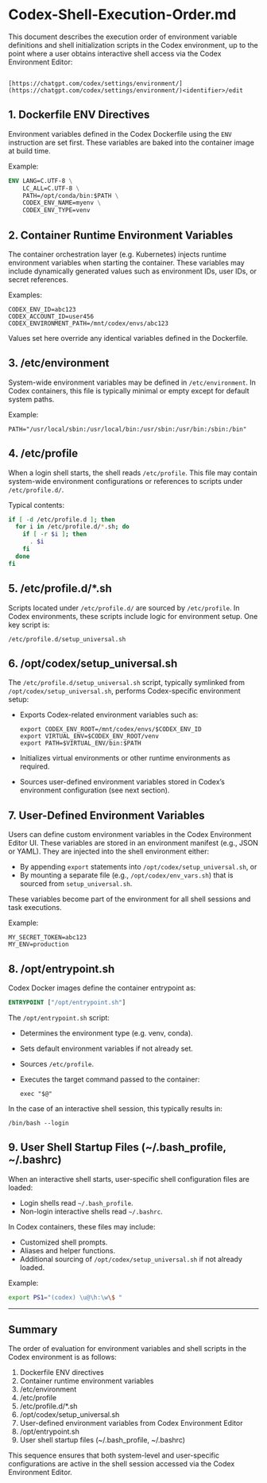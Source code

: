 # Codex-Shell-Execution-Order.md

This document describes the execution order of environment variable definitions and shell initialization scripts in the Codex environment, up to the point where a user obtains interactive shell access via the Codex Environment Editor:

```

[https://chatgpt.com/codex/settings/environment/](https://chatgpt.com/codex/settings/environment/)<identifier>/edit

````

## 1. Dockerfile ENV Directives

Environment variables defined in the Codex Dockerfile using the `ENV` instruction are set first. These variables are baked into the container image at build time.

Example:

```dockerfile
ENV LANG=C.UTF-8 \
    LC_ALL=C.UTF-8 \
    PATH=/opt/conda/bin:$PATH \
    CODEX_ENV_NAME=myenv \
    CODEX_ENV_TYPE=venv
````

## 2. Container Runtime Environment Variables

The container orchestration layer (e.g. Kubernetes) injects runtime environment variables when starting the container. These variables may include dynamically generated values such as environment IDs, user IDs, or secret references.

Examples:

```
CODEX_ENV_ID=abc123
CODEX_ACCOUNT_ID=user456
CODEX_ENVIRONMENT_PATH=/mnt/codex/envs/abc123
```

Values set here override any identical variables defined in the Dockerfile.

## 3. /etc/environment

System-wide environment variables may be defined in `/etc/environment`. In Codex containers, this file is typically minimal or empty except for default system paths.

Example:

```
PATH="/usr/local/sbin:/usr/local/bin:/usr/sbin:/usr/bin:/sbin:/bin"
```

## 4. /etc/profile

When a login shell starts, the shell reads `/etc/profile`. This file may contain system-wide environment configurations or references to scripts under `/etc/profile.d/`.

Typical contents:

```bash
if [ -d /etc/profile.d ]; then
  for i in /etc/profile.d/*.sh; do
    if [ -r $i ]; then
      . $i
    fi
  done
fi
```

## 5. /etc/profile.d/\*.sh

Scripts located under `/etc/profile.d/` are sourced by `/etc/profile`. In Codex environments, these scripts include logic for environment setup. One key script is:

```
/etc/profile.d/setup_universal.sh
```

## 6. /opt/codex/setup\_universal.sh

The `/etc/profile.d/setup_universal.sh` script, typically symlinked from `/opt/codex/setup_universal.sh`, performs Codex-specific environment setup:

* Exports Codex-related environment variables such as:

  ```
  export CODEX_ENV_ROOT=/mnt/codex/envs/$CODEX_ENV_ID
  export VIRTUAL_ENV=$CODEX_ENV_ROOT/venv
  export PATH=$VIRTUAL_ENV/bin:$PATH
  ```

* Initializes virtual environments or other runtime environments as required.

* Sources user-defined environment variables stored in Codex’s environment configuration (see next section).

## 7. User-Defined Environment Variables

Users can define custom environment variables in the Codex Environment Editor UI. These variables are stored in an environment manifest (e.g., JSON or YAML). They are injected into the shell environment either:

* By appending `export` statements into `/opt/codex/setup_universal.sh`, or
* By mounting a separate file (e.g., `/opt/codex/env_vars.sh`) that is sourced from `setup_universal.sh`.

These variables become part of the environment for all shell sessions and task executions.

Example:

```
MY_SECRET_TOKEN=abc123
MY_ENV=production
```

## 8. /opt/entrypoint.sh

Codex Docker images define the container entrypoint as:

```dockerfile
ENTRYPOINT ["/opt/entrypoint.sh"]
```

The `/opt/entrypoint.sh` script:

* Determines the environment type (e.g. venv, conda).
* Sets default environment variables if not already set.
* Sources `/etc/profile`.
* Executes the target command passed to the container:

  ```
  exec "$@"
  ```

In the case of an interactive shell session, this typically results in:

```
/bin/bash --login
```

## 9. User Shell Startup Files (\~/.bash\_profile, \~/.bashrc)

When an interactive shell starts, user-specific shell configuration files are loaded:

* Login shells read `~/.bash_profile`.
* Non-login interactive shells read `~/.bashrc`.

In Codex containers, these files may include:

* Customized shell prompts.
* Aliases and helper functions.
* Additional sourcing of `/opt/codex/setup_universal.sh` if not already loaded.

Example:

```bash
export PS1="(codex) \u@\h:\w\$ "
```

---

## Summary

The order of evaluation for environment variables and shell scripts in the Codex environment is as follows:

1. Dockerfile ENV directives
2. Container runtime environment variables
3. /etc/environment
4. /etc/profile
5. /etc/profile.d/\*.sh
6. /opt/codex/setup\_universal.sh
7. User-defined environment variables from Codex Environment Editor
8. /opt/entrypoint.sh
9. User shell startup files (\~/.bash\_profile, \~/.bashrc)

This sequence ensures that both system-level and user-specific configurations are active in the shell session accessed via the Codex Environment Editor.

